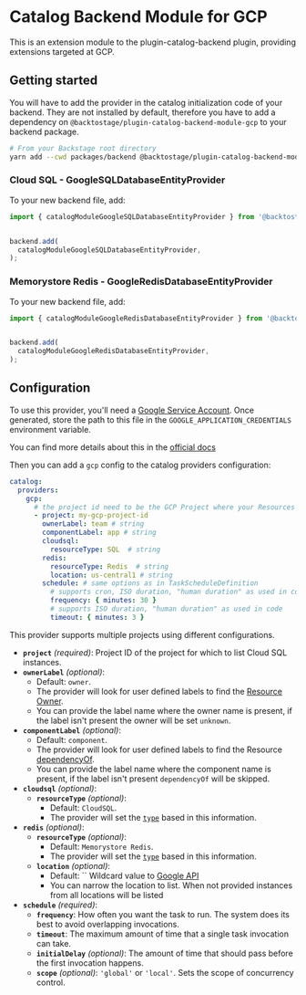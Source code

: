 # Catalog Backend Module for GCP

This is an extension module to the plugin-catalog-backend plugin, providing extensions targeted at GCP.

## Getting started

You will have to add the provider in the catalog initialization code of your
backend. They are not installed by default, therefore you have to add a
dependency on `@backtostage/plugin-catalog-backend-module-gcp` to your backend
package.

```bash
# From your Backstage root directory
yarn add --cwd packages/backend @backtostage/plugin-catalog-backend-module-gcp
```

### Cloud SQL - GoogleSQLDatabaseEntityProvider

To your new backend file, add:

```ts title="packages/backend/src/index.ts"
import { catalogModuleGoogleSQLDatabaseEntityProvider } from '@backtostage/plugin-catalog-backend-module-gcp';


backend.add(
  catalogModuleGoogleSQLDatabaseEntityProvider,
);
```

### Memorystore Redis - GoogleRedisDatabaseEntityProvider

To your new backend file, add:

```ts title="packages/backend/src/index.ts"
import { catalogModuleGoogleRedisDatabaseEntityProvider } from '@backtostage/plugin-catalog-backend-module-gcp';


backend.add(
  catalogModuleGoogleRedisDatabaseEntityProvider,
);
```

## Configuration

To use this provider, you'll need a [Google Service Account](https://cloud.google.com/iam/docs/service-account-overview).
Once generated, store the path to this file in the `GOOGLE_APPLICATION_CREDENTIALS` environment variable.


You can find more details about this in the [official docs](https://cloud.google.com/nodejs/docs/reference/google-auth-library/latest#impersonated-credentials-client)

Then you can add a `gcp` config to the catalog providers configuration:

```yaml
catalog:
  providers:
    gcp:
      # the project id need to be the GCP Project where your Resources are present
      - project: my-gcp-project-id
        ownerLabel: team # string
        componentLabel: app # string
        cloudsql:
          resourceType: SQL  # string
        redis:
          resourceType: Redis  # string
          location: us-central1 # string
        schedule: # same options as in TaskScheduleDefinition
          # supports cron, ISO duration, "human duration" as used in code
          frequency: { minutes: 30 }
          # supports ISO duration, "human duration" as used in code
          timeout: { minutes: 3 }
```

This provider supports multiple projects using different configurations.

- **`project`** _(required)_:
  Project ID of the project for which to list Cloud SQL instances.
- **`ownerLabel`** _(optional)_:
  - Default: `owner`.
  - The provider will look for user defined labels to find the [Resource Owner](https://backstage.io/docs/features/software-catalog/descriptor-format#specowner-required-2).
  - You can provide the label name where the owner name is present, if the label isn't present the owner will be set `unknown`.
- **`componentLabel`** _(optional)_:
  - Default: `component`.
  - The provider will look for user defined labels to find the Resource [dependencyOf](https://backstage.io/docs/features/software-catalog/well-known-relations#dependson-and-dependencyof).
  - You can provide the label name where the component name is present, if the label isn't present `dependencyOf` will be skipped.
- **`cloudsql`** _(optional)_:
    - **`resourceType`** _(optional)_:
      - Default: `CloudSQL`.
      - The provider will set the [`type`](https://backstage.io/docs/features/software-catalog/descriptor-format#spectype-required-4) based in this information.
- **`redis`** _(optional)_:
    - **`resourceType`** _(optional)_:
      - Default: `Memorystore Redis`.
      - The provider will set the [`type`](https://backstage.io/docs/features/software-catalog/descriptor-format#spectype-required-4) based in this information.
    - **`location`** _(optional)_:
      - Default: `` Wildcard value to [Google API](https://cloud.google.com/memorystore/docs/redis/reference/rest/v1beta1/projects.locations.instances/list)
      - You can narrow the location to list. When not provided instances from all locations will be listed
- **`schedule`** _(required)_:
    - **`frequency`**:
      How often you want the task to run. The system does its best to avoid overlapping invocations.
    - **`timeout`**:
      The maximum amount of time that a single task invocation can take.
    - **`initialDelay`** _(optional)_:
      The amount of time that should pass before the first invocation happens.
    - **`scope`** _(optional)_:
      `'global'` or `'local'`. Sets the scope of concurrency control.